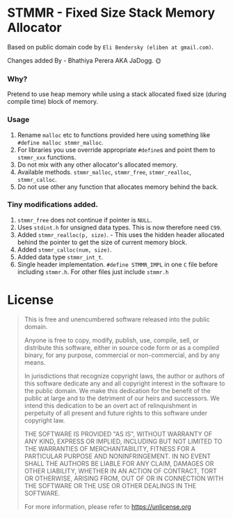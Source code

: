 # STMMR - Fixed Size Stack Memory Allocator
Based on public domain code by `Eli Bendersky (eliben at gmail.com)`.

Changes added By - Bhathiya Perera AKA JaDogg. 🌞

### Why?
Pretend to use heap memory while using a stack allocated fixed size (during compile time) block of memory.

### Usage
1. Rename `malloc` etc to functions provided here using something like `#define malloc stmmr_malloc`.
2. For libraries you use override appropriate `#define`s and point them to `stmmr_xxx` functions. 
3. Do not mix with any other allocator's allocated memory.
4. Available methods. `stmmr_malloc`, `stmmr_free`, `stmmr_realloc`, `stmmr_calloc`.
5. Do not use other any function that allocates memory behind the back.


### Tiny modifications added.
1. `stmmr_free` does not continue if pointer is `NULL`.
2. Uses `stdint.h` for unsigned data types. This is now therefore need `C99`.
3. Added `stmmr_realloc(p, size)`. - This uses the hidden header allocated behind the pointer to get the size of current memory block. 
5. Added `stmmr_calloc(num, size)`.
6. Added data type `stmmr_int_t`. 
7. Single header implementation. `#define STMMR_IMPL` in one `C` file before including `stmmr.h`. For other files just include `stmmr.h`


# License
> This is free and unencumbered software released into the public domain.
> 
> Anyone is free to copy, modify, publish, use, compile, sell, or
> distribute this software, either in source code form or as a compiled
> binary, for any purpose, commercial or non-commercial, and by any
> means.
> 
> In jurisdictions that recognize copyright laws, the author or authors
> of this software dedicate any and all copyright interest in the
> software to the public domain. We make this dedication for the benefit
> of the public at large and to the detriment of our heirs and
> successors. We intend this dedication to be an overt act of
> relinquishment in perpetuity of all present and future rights to this
> software under copyright law.
> 
> THE SOFTWARE IS PROVIDED "AS IS", WITHOUT WARRANTY OF ANY KIND,
> EXPRESS OR IMPLIED, INCLUDING BUT NOT LIMITED TO THE WARRANTIES OF
> MERCHANTABILITY, FITNESS FOR A PARTICULAR PURPOSE AND NONINFRINGEMENT.
> IN NO EVENT SHALL THE AUTHORS BE LIABLE FOR ANY CLAIM, DAMAGES OR
> OTHER LIABILITY, WHETHER IN AN ACTION OF CONTRACT, TORT OR OTHERWISE,
> ARISING FROM, OUT OF OR IN CONNECTION WITH THE SOFTWARE OR THE USE OR
> OTHER DEALINGS IN THE SOFTWARE.
> 
> For more information, please refer to <https://unlicense.org>
